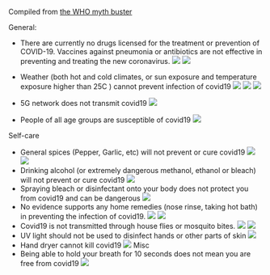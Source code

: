 Compiled from [the WHO myth buster](https://www.who.int/emergencies/diseases/novel-coronavirus-2019/advice-for-public/myth-busters)

General: 
- There are currently no drugs licensed for the treatment or prevention of COVID-19. Vaccines against pneumonia or antibiotics are not effective in preventing and treating the new coronavirus. 
![](https://www.who.int/images/default-source/health-topics/coronavirus/myth-busters/web-mythbusters/3d5be4101d62b4f6bb891c9d0c65aff78.png?sfvrsn=ca950e12_4)
![](https://www.who.int/images/default-source/health-topics/coronavirus/myth-busters/web-mythbusters/11.png?sfvrsn=97f2a51e_4)
- Weather (both hot and cold climates, or sun exposure and temperature exposure higher than 25C ) cannot prevent infection of covid19
![](https://www.who.int/images/default-source/health-topics/coronavirus/myth-busters/52.png?sfvrsn=862374e_12)
![](https://www.who.int/images/default-source/health-topics/coronavirus/myth-busters/web-mythbusters/mb-cold-snow.png?sfvrsn=1e557ba_2)
![](https://www.who.int/images/default-source/health-topics/coronavirus/myth-busters/web-mythbusters/mb-sun-exposure.png?sfvrsn=658ce588_4)

- 5G network does not transmit covid19 
![](https://www.who.int/images/default-source/health-topics/coronavirus/myth-busters/web-mythbusters/eng-mythbusting-ncov-(15).png?sfvrsn=a8b9e94_2)
- People of all age groups are susceptible of covid19
![](https://www.who.int/images/default-source/health-topics/coronavirus/myth-busters/mythbuster-2.png?sfvrsn=635d24e5_8)

Self-care
- General spices (Pepper, Garlic, etc) will not prevent or cure covid19
![](https://www.who.int/images/default-source/health-topics/coronavirus/myth-busters/web-mythbusters/7.png?sfvrsn=1aab7c90_4)
![](https://www.who.int/images/default-source/health-topics/coronavirus/myth-busters/19.png?sfvrsn=52adfc93_6)
- Drinking alcohol (or extremely dangerous methanol, ethanol or bleach) will not prevent or cure covid19
![](https://www.who.int/images/default-source/health-topics/coronavirus/myth-busters/web-mythbusters/26-revised.png?sfvrsn=7d5199ac_2)
- Spraying bleach or disinfectant onto your body does not protect you from covid19 and can be dangerous
![](https://www.who.int/images/default-source/health-topics/coronavirus/myth-busters/web-mythbusters/28.png?sfvrsn=a0bb5119_4)
- No evidence supports any home remedies (nose rinse, taking hot bath) in preventing the infection of covid19. 
![](https://www.who.int/images/default-source/health-topics/coronavirus/myth-busters/web-mythbusters/mb-hot-bath.png?sfvrsn=f1ebbc_2)
![](https://www.who.int/images/default-source/health-topics/coronavirus/myth-busters/23.png?sfvrsn=c65dad38_6)
- Covid19 is not transmitted through house flies or mosquito bites. 
![](https://www.who.int/images/default-source/health-topics/coronavirus/myth-busters/web-mythbusters/24.png?sfvrsn=eeb1f366_6)
![](https://www.who.int/images/default-source/health-topics/coronavirus/myth-busters/web-mythbusters/mb-mosquito-bite.png?sfvrsn=a1d90f6_2)
- UV light should not be used to disinfect hands or other parts of skin
![](https://www.who.int/images/default-source/health-topics/coronavirus/myth-busters/mb---uv-light-edited.png?sfvrsn=14c7467d_2)
- Hand dryer cannot kill covid19
![](https://www.who.int/images/default-source/health-topics/coronavirus/myth-busters/web-mythbusters/mythbusters-27.png?sfvrsn=d17bc6bb_2)
Misc
- Being able to hold your breath for 10 seconds does not mean you are free from covid19
![](https://www.who.int/images/default-source/health-topics/coronavirus/myth-busters/web-mythbusters/mb-breathing-exercice.jpg?sfvrsn=db06f4a9_2)
